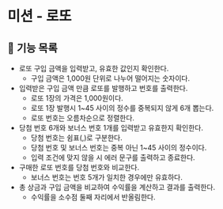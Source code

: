 # 미션 - 로또

## 🎰 기능 목록

- 로또 구입 금액을 입력받고, 유효한 값인지 확인한다.
  - 구입 금액은 1,000원 단위로 나누어 떨어지는 숫자이다.
- 입력받은 구입 금액 만큼 로또를 발행하고 번호를 출력한다.
  - 로또 1장의 가격은 1,000원이다.
  - 로또 1장 발행시 1~45 사이의 정수를 중복되지 않게 6개 뽑는다.
  - 로또 번호는 오름차순으로 정렬한다.
- 당첨 번호 6개와 보너스 번호 1개를 입력받고 유효한지 확인한다.
  - 당첨 번호는 쉼표(,)로 구분한다.
  - 당첨 번호 및 보너스 번호는 중복 아닌 1~45 사이의 정수이다.
  - 입력 조건에 맞지 않을 시 에러 문구를 출력하고 종료한다.
- 구매한 로또 번호를 당첨 번호와 비교한다.
  - 보너스 번호는 번호 5개가 일치한 경우에만 유효하다.
- 총 상금과 구입 금액을 비교하여 수익률을 계산하고 결과를 출력한다.
  - 수익률을 소수점 둘째 자리에서 반올림한다.